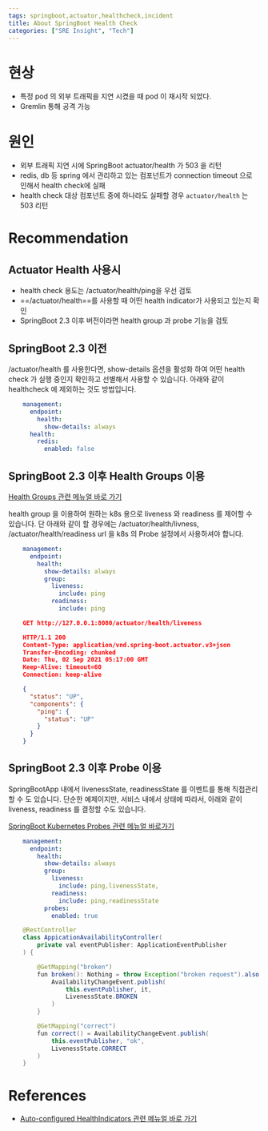 ```yaml
---
tags: springboot,actuator,healthcheck,incident 
title: About SpringBoot Health Check
categories: ["SRE Insight", "Tech"]
---
```


# 현상

- 특정 pod 의 외부 트래픽을 지연 시켰을 때 pod 이 재시작 되었다.
- Gremlin 통해 공격 가능

# 원인

- 외부 트래픽 지연 시에 SpringBoot actuator/health 가 503 을 리턴
- redis, db 등 spring 에서 관리하고 있는 컴포넌트가 connection timeout 으로 인해서 health check에 실패
- health check 대상 컴포넌트 중에 하나라도 실패할 경우 `actuator/health` 는 503 리턴

# Recommendation

## Actuator Health 사용시

- health check 용도는 /actuator/health/ping을 우선 검토
- ==/actuator/health==를 사용할 때 어떤 health indicator가 사용되고 있는지 확인
- SpringBoot 2.3 이후 버전이라면 health group 과 probe 기능을 검토

## SpringBoot 2.3 이전

/actuator/health 를 사용한다면, show-details 옵션을 활성화 하여 어떤 health check 가 실행 중인지 확인하고 선별해서 사용할 수 있습니다. 아래와 같이 healthcheck 에 제외하는 것도 방법입니다.

```yaml
    management:
      endpoint:
        health:
          show-details: always
      health:
        redis:
          enabled: false
```

## SpringBoot 2.3 이후 Health Groups 이용

[Health Groups 관련 메뉴얼 바로 가기](https://docs.spring.io/spring-boot/docs/2.3.0.RELEASE/reference/html/production-ready-features.html#production-ready-health-groups)

health group 을 이용하여 원하는 k8s 용으로 liveness 와 readiness 를 제어할 수 있습니다. 단 아래와 같이 할 경우에는 /actuator/health/livness, /actuator/health/readiness url 을 k8s 의 Probe 설정에서 사용하셔야 합니다.

```yaml
    management:
      endpoint:
        health:
          show-details: always
          group:
            liveness:
              include: ping
            readiness:
              include: ping
```

```json
    GET http://127.0.0.1:8080/actuator/health/liveness

    HTTP/1.1 200 
    Content-Type: application/vnd.spring-boot.actuator.v3+json
    Transfer-Encoding: chunked
    Date: Thu, 02 Sep 2021 05:17:00 GMT
    Keep-Alive: timeout=60
    Connection: keep-alive

    {
      "status": "UP",
      "components": {
        "ping": {
          "status": "UP"
        }
      }
    }
```

## SpringBoot 2.3 이후 Probe 이용

SpringBootApp 내에서 livenessState, readinessState 를 이벤트를 통해 직접관리할 수 도 있습니다. 단순한 예제이지만, 서비스 내에서 상태에 따라서, 아래와 같이 liveness, readiness 를 결정할 수도 있습니다.

[SpringBoot Kubernetes Probes 관련 메뉴얼 바로가기](https://docs.spring.io/spring-boot/docs/2.3.0.RELEASE/reference/html/production-ready-features.html#production-ready-kubernetes-probes)

```yaml
    management:
      endpoint:
        health:
          show-details: always
          group:
            liveness:
              include: ping,livenessState,
            readiness:
              include: ping,readinessState
          probes:
            enabled: true

```

```java
    @RestController
    class AppicationAvailabilityController(
        private val eventPublisher: ApplicationEventPublisher
    ) {

        @GetMapping("broken")
        fun broken(): Nothing = throw Exception("broken request").also {
            AvailabilityChangeEvent.publish(
                this.eventPublisher, it,
                LivenessState.BROKEN
            )
        }

        @GetMapping("correct")
        fun correct() = AvailabilityChangeEvent.publish(
            this.eventPublisher, "ok",
            LivenessState.CORRECT
        )
    }

```

# References

- [Auto-configured HealthIndicators 관련 메뉴얼 바로 가기](https://docs.spring.io/spring-boot/docs/2.3.0.RELEASE/reference/html/production-ready-features.html#production-ready-health-indicators)
